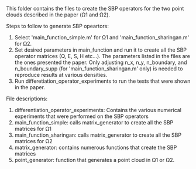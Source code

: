 This folder contains the files to create the SBP operators for the two point clouds described in the paper (Ω1 and Ω2).

Steps to follow to generate SBP opeartors:
1. Select 'main_function_simple.m' for Ω1 and 'main_function_sharingan.m' for Ω2.
2. Set desired parameters in main_function and run it to create all the SBP operator matrices (Q, E, S, H etc...).
   The parameters listed in the files are the ones presented the paper. Only adjusting n_x, n_y, n_boundary, and n_boundary_supp (for 'main_function_sharingan.m' only) is needed to reproduce results at various densities. 
3. Run differetiation_operator_experiments to run the tests that were shown in the paper.

File descriptions:
1. differentiation_operator_experiments: Contains the various numerical experiments that were performed on the SBP operators
2. main_function_simple: calls matrix_generator to create all the SBP matrices for Ω1
3. main_function_sharingan: calls matrix_generator to create all the SBP matrices for Ω2
4. matrix_generator: contains numerous functions that create the SBP matrices
5. point_generator: function that generates a point cloud in Ω1 or Ω2. 
